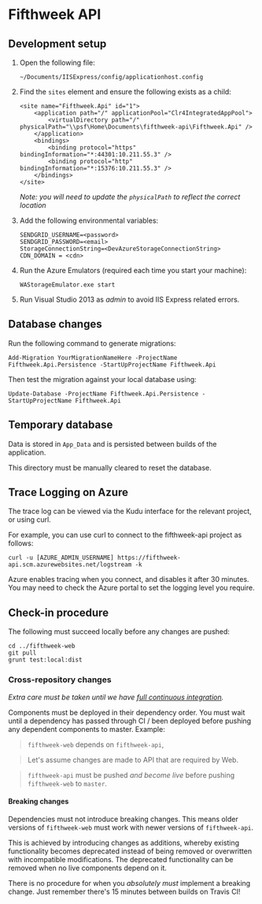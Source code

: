 # Fifthweek API

## Development setup

1.  Open the following file:

        ~/Documents/IISExpress/config/applicationhost.config

2.  Find the `sites` element and ensure the following exists as a child:

        <site name="Fifthweek.Api" id="1">
            <application path="/" applicationPool="Clr4IntegratedAppPool">
                <virtualDirectory path="/" physicalPath="\\psf\Home\Documents\fifthweek-api\Fifthweek.Api" />
            </application>
            <bindings>
                <binding protocol="https" bindingInformation="*:44301:10.211.55.3" />
                <binding protocol="http" bindingInformation="*:15376:10.211.55.3" />
            </bindings>
        </site>

    *Note: you will need to update the `physicalPath` to reflect the correct location*

3.  Add the following environmental variables:

        SENDGRID_USERNAME=<password>
        SENDGRID_PASSWORD=<email>
		StorageConnectionString=<DevAzureStorageConnectionString>
		CDN_DOMAIN = <cdn>

4.  Run the Azure Emulators (required each time you start your machine):

        WAStorageEmulator.exe start

4.  Run Visual Studio 2013 as *admin* to avoid IIS Express related errors.

## Database changes

Run the following command to generate migrations:

    Add-Migration YourMigrationNameHere -ProjectName Fifthweek.Api.Persistence -StartUpProjectName Fifthweek.Api

Then test the migration against your local database using:

    Update-Database -ProjectName Fifthweek.Api.Persistence -StartUpProjectName Fifthweek.Api

## Temporary database

Data is stored in `App_Data` and is persisted between builds of the application.

This directory must be manually cleared to reset the database.

## Trace Logging on Azure

The trace log can be viewed via the Kudu interface for the relevant project, or using curl.

For example, you can use curl to connect to the fifthweek-api project as follows:

    curl -u [AZURE_ADMIN_USERNAME] https://fifthweek-api.scm.azurewebsites.net/logstream -k

Azure enables tracing when you connect, and disables it after 30 minutes.  You may need to check
the Azure portal to set the logging level you require.

## Check-in procedure

The following must succeed locally before any changes are pushed:

    cd ../fifthweek-web
    git pull
    grunt test:local:dist

### Cross-repository changes

*Extra care must be taken until we have [full continuous integration][full-ci-issue].*

Components must be deployed in their dependency order. You must wait until a dependency has passed through CI / been 
deployed before pushing any dependent components to master. Example:
 
> `fifthweek-web` depends on `fifthweek-api`, 

> Let's assume changes are made to API that are required by Web.

> `fifthweek-api` must be pushed *and become live* before pushing `fifthweek-web` to `master`.

#### Breaking changes

Dependencies must not introduce breaking changes. This means older versions of `fifthweek-web` must work with newer 
versions of `fifthweek-api`. 

This is achieved by introducing changes as additions, whereby existing functionality becomes deprecated instead of being 
removed or overwritten with incompatible modifications. The deprecated functionality can be removed when no live 
components depend on it.

There is no procedure for when you *absolutely must* implement a breaking change. Just remember there's 15 minutes 
between builds on Travis CI!

[full-ci-issue]: https://github.com/fifthweek/fifthweek-web/issues/40 "Issue #40: Full Continuous Integration"
